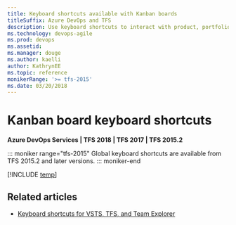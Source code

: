 ```yaml
---
title: Keyboard shortcuts available with Kanban boards
titleSuffix: Azure DevOps and TFS
description: Use keyboard shortcuts to interact with product, portfolio, and sprint backlogs in Azure Boards & Team Foundation Server   
ms.technology: devops-agile
ms.prod: devops
ms.assetid: 
ms.manager: douge
ms.author: kaelliauthor: KathrynEE
ms.topic: reference
monikerRange: '>= tfs-2015'
ms.date: 03/20/2018
---
```


# Kanban board keyboard shortcuts

**Azure DevOps Services | TFS 2018 | TFS 2017 | TFS 2015.2**

::: moniker range="tfs-2015"
Global keyboard shortcuts are available from TFS 2015.2 and later versions.
::: moniker-end

[!INCLUDE [temp](../../_shared/keyboard-shortcuts/work-board-shortcuts.md)]


## Related articles

- [Keyboard shortcuts for VSTS, TFS, and Team Explorer](../../project/navigation/keyboard-shortcuts.md)


